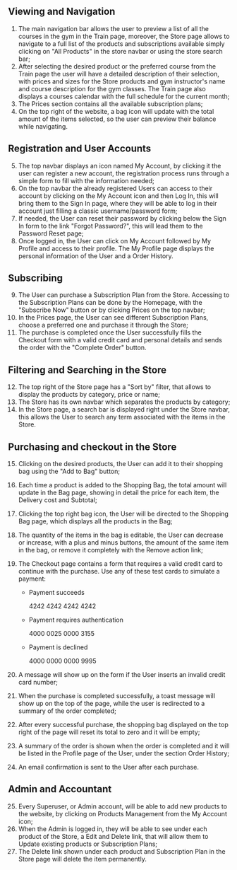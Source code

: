 ## Viewing and Navigation

1. The main navigation bar allows the user to preview a list of all the courses in the gym in the Train page, moreover, the Store page allows to navigate to a full list of the products and subscriptions available simply clicking on "All Products" in the store navbar or using the store search bar;
2. After selecting the desired product or the preferred course from the Train page the user will have a detailed description of their selection, with prices and sizes for the Store products and gym instructor's name and course description for the gym classes. The Train page also displays a courses calendar with the full schedule for the current month;
3. The Prices section contains all the available subscription plans;
4. On the top right of the website, a bag icon will update with the total amount of the items selected, so the user can preview their balance while navigating.

## Registration and User Accounts

5. The top navbar displays an icon named My Account, by clicking it the user can register a new account, the registration process runs through a simple form to fill with the information needed;
6. On the top navbar the already registered Users can access to their account by clicking on the My Account icon and then Log In, this will bring them to the Sign In page, where they will be able to log in their account just filling a classic username/password form;
7. If needed, the User can reset their password by clicking below the Sign In form to the link "Forgot Password?", this will lead them to the Password Reset page;
8. Once logged in, the User can click on My Account followed by My Profile and access to their profile. The My Profile page displays the personal information of the User and a Order History.

## Subscribing
9. The User can purchase a Subscription Plan from the Store. Accessing to the Subscription Plans can be done by the Homepage, with the "Subscribe Now" button or by clicking Prices on the top navbar;
10. In the Prices page, the User can see different Subscription Plans, choose a preferred one and purchase it through the Store;
11. The purchase is completed once the User successfully fills the Checkout form with a valid credit card and personal details and sends the order with the "Complete Order" button.

## Filtering and Searching in the Store

12. The top right of the Store page has a "Sort by" filter, that allows to display the products by category, price or name;
13. The Store has its own navbar which separates the products by category;
14. In the Store page, a search bar is displayed right under the Store navbar, this allows the User to search any term associated with the items in the Store.

## Purchasing and checkout in the Store

15. Clicking on the desired products, the User can add it to their shopping bag using the "Add to Bag" button;
16. Each time a product is added to the Shopping Bag, the total amount will update in the Bag page, showing in detail the price for each item, the Delivery cost and Subtotal;
17. Clicking the top right bag icon, the User will be directed to the Shopping Bag page, which displays all the products in the Bag;
18. The quantity of the items in the bag is editable, the User can decrease or increase, with a plus and minus buttons, the amount of the same item in the bag, or remove it completely with the Remove action link;
19. The Checkout page contains a form that requires a valid credit card to continue with the purchase. Use any of these test cards to simulate a payment:

    - Payment succeeds

        4242 4242 4242 4242
    - Payment requires authentication

        4000 0025 0000 3155
    - Payment is declined

        4000 0000 0000 9995


20. A message will show up on the form if the User inserts an invalid credit card number;
21. When the purchase is completed successfully, a toast message will show up on the top of the page, while the user is redirected to a summary of the order completed;
22. After every successful purchase, the shopping bag displayed on the top right of the page will reset its total to zero and it will be empty;
23. A summary of the order is shown when the order is completed and it will be listed in the Profile page of the User, under the section Order History;
24. An email confirmation is sent to the User after each purchase.

## Admin and Accountant

25. Every Superuser, or Admin account, will be able to add new products to the website, by clicking on Products Management from the My Account icon;
26. When the Admin is logged in, they will be able to see under each product of the Store, a Edit and Delete link, that will allow them to Update existing products or Subscription Plans;
27. The Delete link shown under each product and Subscription Plan in the Store page will delete the item permanently.